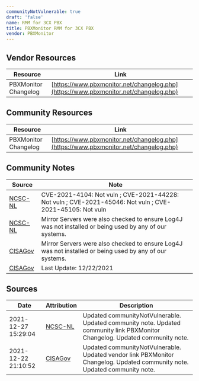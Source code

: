 ```yaml
---
communityNotVulnerable: true
draft: 'false'
name: RMM for 3CX PBX
title: PBXMonitor RMM for 3CX PBX
vendor: PBXMonitor
---
```


## Vendor Resources
| Resource | Link |
| --- | --- |
| PBXMonitor Changelog | [https://www.pbxmonitor.net/changelog.php](https://www.pbxmonitor.net/changelog.php) |

## Community Resources
| Resource | Link |
| --- | --- |
| PBXMonitor Changelog | [https://www.pbxmonitor.net/changelog.php](https://www.pbxmonitor.net/changelog.php) |

## Community Notes
| Source | Note |
| --- | --- |
| [NCSC-NL](https://github.com/NCSC-NL/log4shell/blob/main/software/README.md) | CVE-2021-4104: Not vuln ; CVE-2021-44228: Not vuln ; CVE-2021-45046: Not vuln ; CVE-2021-45105: Not vuln </ul> |
| [NCSC-NL](https://github.com/NCSC-NL/log4shell/blob/main/software/README.md) | Mirror Servers were also checked to ensure Log4J was not installed or being used by any of our systems. |
| [CISAGov](https://raw.githubusercontent.com/cisagov/log4j-affected-db/develop/README.md) | Mirror Servers were also checked to ensure Log4J was not installed or being used by any of our systems. |
| [CISAGov](https://raw.githubusercontent.com/cisagov/log4j-affected-db/develop/README.md) | Last Update: 12/22/2021 |

## Sources
| Date | Attribution | Description |
| --- | --- | --- |
| 2021-12-27 15:29:04 | [NCSC-NL](https://github.com/NCSC-NL/log4shell/blob/main/software/README.md) | Updated communityNotVulnerable. Updated community note. Updated community link PBXMonitor Changelog. Updated community note.  |
| 2021-12-22 21:10:52 | [CISAGov](https://raw.githubusercontent.com/cisagov/log4j-affected-db/develop/README.md) | Updated communityNotVulnerable. Updated vendor link PBXMonitor Changelog. Updated community note. Updated community note.  |
